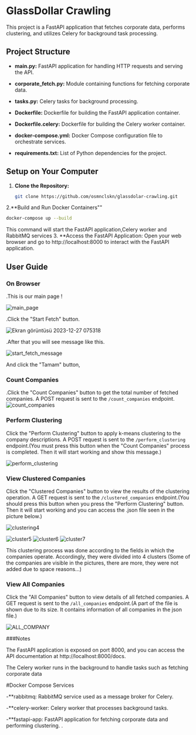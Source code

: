 # GlassDollar Crawling
This project is a FastAPI application that fetches corporate data, performs clustering, and utilizes Celery for background task processing.

## Project Structure

- **main.py:** FastAPI application for handling HTTP requests and serving the API.

- **corporate_fetch.py:** Module containing functions for fetching corporate data.

- **tasks.py:** Celery tasks for background processing.

- **Dockerfile:** Dockerfile for building the FastAPI application container.

- **Dockerfile.celery:** Dockerfile for building the Celery worker container.

- **docker-compose.yml:** Docker Compose configuration file to orchestrate services.

- **requirements.txt:** List of Python dependencies for the project.
## Setup on Your Computer

1. **Clone the Repository:**
   ```bash
   git clone https://github.com/osmnclskn/glassdolar-crawling.git
2.**Build and Run Docker Containers""
 ```bash
docker-compose up --build 
```
This command will start the FastAPI application,Celery worker and RabbitMQ services
3. **Access the FastAPI Application:
   Open your web browser and go to  http://localhost:8000 to interact with the FastAPI application.


## User Guide
### On Browser
.This is our main page !  

![main_page](https://github.com/osmnclskn/glassdolar-crawling/assets/95987598/21c6f146-4962-4054-90ae-5bf1a62a6a54)


.Click the "Start Fetch" button.

![Ekran görüntüsü 2023-12-27 075318](https://github.com/osmnclskn/glassdolar-crawling/assets/95987598/05ac0413-7ff5-481b-92da-f01be03346dc)


.After that you will see message like this.


![start_fetch_message](https://github.com/osmnclskn/glassdolar-crawling/assets/95987598/10772e2b-eada-4f79-bd2b-6ad315921fe6)


And click the "Tamam" button,

### Count Companies
.Click the "Count Companies" button to get the total number of fetched companies. A POST request is sent to the `/count_companies` endpoint.![count_companies](https://github.com/osmnclskn/glassdolar-crawling/assets/95987598/f2d366fa-79bb-4a61-b59f-24a3e4e25fd0)

### Perform Clustering
Click the "Perform Clustering" button to apply k-means clustering to the company descriptions. A POST request is sent to the `/perform_clustering` endpoint.(You must press this button when the "Count Companies" process is completed. Then it will start working and show this message.)

![perform_clustering](https://github.com/osmnclskn/glassdolar-crawling/assets/95987598/bb809594-0838-4fac-a442-10afa7046200)
### View Clustered Companies
Click the "Clustered Companies" button to view the results of the clustering operation. A GET request is sent to the `/clustered_companies` endpoint.(You should press this button when you press the "Perform Clustering" button. Then it will start working and you can access the .json file seen in the picture below.)

 ![clustering4](https://github.com/osmnclskn/glassdolar-crawling/assets/95987598/79ba875f-64cd-4c2d-84e0-d6b9a2d6cb54)
    

![cluster5](https://github.com/osmnclskn/glassdolar-crawling/assets/95987598/7a0a16a9-ac49-490d-bdb5-3ad56370cd90)
  ![cluster6](https://github.com/osmnclskn/glassdolar-crawling/assets/95987598/ac246df6-51f1-47c9-9a7b-0987174efc73)
![cluster7](https://github.com/osmnclskn/glassdolar-crawling/assets/95987598/3d92d23a-365e-45fe-ac8b-6d3495478111)


This clustering process was done according to the fields in which the companies operate. Accordingly, they were divided into 4 clusters (Some of the companies are visible in the pictures, there are more, they were not added due to space reasons...)
### View All Companies
Click the "All Companies" button to view details of all fetched companies. A GET request is sent to the `/all_companies` endpoint.(A part of the file is shown due to its size. It contains information of all companies in the json file.)

![ALL_COMPANY](https://github.com/osmnclskn/glassdolar-crawling/assets/95987598/d5c69b39-9d54-429a-8b5f-e0654eccb582)



###Notes

The FastAPI application is exposed on port 8000, and you can access the API documentation at http://localhost:8000/docs.

The Celery worker runs in the background to handle tasks such as fetching corporate data

#Docker Compose Services

-**rabbitmq: RabbitMQ service used as a message broker for Celery.

-**celery-worker: Celery worker that processes background tasks.

-**fastapi-app: FastAPI application for fetching corporate data and performing clustering.
.












